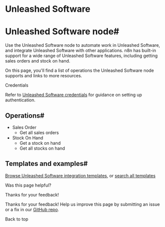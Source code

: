 # Unleashed Software

[ ](https://github.com/n8n-io/n8n-docs/edit/main/docs/integrations/builtin/app-nodes/n8n-nodes-base.unleashedsoftware.md "Edit this page")

# Unleashed Software node#

Use the Unleashed Software node to automate work in Unleashed Software, and integrate Unleashed Software with other applications. n8n has built-in support for a wide range of Unleashed Software features, including getting sales orders and stock on hand. 

On this page, you'll find a list of operations the Unleashed Software node supports and links to more resources.

Credentials

Refer to [Unleashed Software credentials](../../credentials/unleashedsoftware/) for guidance on setting up authentication. 

## Operations#

  * Sales Order
    * Get all sales orders
  * Stock On Hand
    * Get a stock on hand
    * Get all stocks on hand



## Templates and examples#

[Browse Unleashed Software integration templates](https://n8n.io/integrations/unleashed-software/), or [search all templates](https://n8n.io/workflows/)

Was this page helpful? 

Thanks for your feedback! 

Thanks for your feedback! Help us improve this page by submitting an issue or a fix in our [GitHub repo](https://github.com/n8n-io/n8n-docs). 

Back to top 
